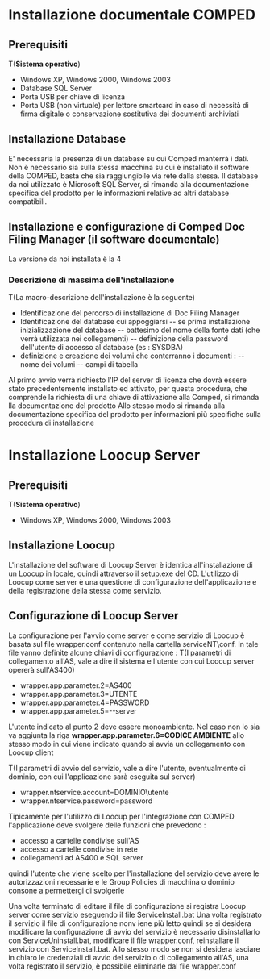 # Installazione documentale COMPED
## Prerequisiti
 T(**Sistema operativo**)
- Windows XP, Windows 2000, Windows 2003
- Database SQL Server
- Porta USB per chiave di licenza
- Porta USB (non virtuale) per lettore smartcard in caso di necessità di firma digitale o conservazione sostitutiva dei documenti archiviati


## Installazione Database
E' necessaria la presenza di un database su cui Comped manterrà i dati. Non è necessario sia sulla stessa macchina su cui è installato il software della COMPED, basta che sia raggiungibile via rete dalla stessa. Il database da noi utilizzato è Microsoft SQL Server, si rimanda alla documentazione specifica del prodotto per le informazioni relative ad altri database compatibili.

## Installazione e configurazione di Comped Doc Filing Manager (il software documentale)
La versione da noi installata è la 4
### Descrizione di massima dell'installazione
 T(La macro-descrizione dell'installazione è la seguente)
- Identificazione del percorso di installazione di Doc Filing Manager
- Identificazione del database cui appoggiarsi
-- se prima installazione inizializzazione del database
-- battesimo del nome della fonte dati (che verrà utilizzata nei collegamenti)
-- definizione della password dell'utente di accesso al database (es :  SYSDBA)
- definizione e creazione dei volumi che conterranno i documenti : 
-- nome dei volumi
-- campi di tabella

Al primo avvio verrà richiesto l'IP del server di licenza che dovrà essere stato precedentemente installato ed attivato, per questa procedura, che comprende la richiesta di una chiave di attivazione alla Comped, si rimanda lla documentazione del prodotto
Allo stesso modo si rimanda alla documentazione specifica del prodotto per informazioni più specifiche sulla procedura di installazione

# Installazione Loocup Server
## Prerequisiti
 T(**Sistema operativo**)
- Windows XP, Windows 2000, Windows 2003


## Installazione Loocup
L'installazione del software di Loocup Server è identica all'installazione di un Loocup in locale, quindi attraverso il setup.exe del CD.
L'utilizzo di Loocup come server è una questione di configurazione dell'applicazione e della registrazione della stessa come servizio.
## Configurazione di Loocup Server
La configurazione per l'avvio come server e come servizio di Loocup è basata sul file wrapper.conf contenuto nella cartella serviceNT\conf.
In tale file vanno definite alcune chiavi di configurazione : 
 T(I parametri di collegamento all'AS, vale a dire il sistema e l'utente con cui Loocup server opererà sull'AS400)
- wrapper.app.parameter.2=AS400
- wrapper.app.parameter.3=UTENTE
- wrapper.app.parameter.4=PASSWORD
- wrapper.app.parameter.5=--server

L'utente indicato al punto 2 deve essere monoambiente. Nel caso non lo sia va aggiunta la riga
**wrapper.app.parameter.6=CODICE AMBIENTE**
allo stesso modo in cui viene indicato quando si avvia un collegamento con Loocup client

 T(I parametri di avvio del servizio, vale a dire l'utente, eventualmente di dominio, con cui l'applicazione sarà eseguita sul server)
- wrapper.ntservice.account=DOMINIO\utente
- wrapper.ntservice.password=password

Tipicamente per l'utilizzo di Loocup per l'integrazione con COMPED l'applicazione deve svolgere delle funzioni che prevedono : 

- accesso a cartelle condivise sull'AS
- accesso a cartelle condivise in rete
- collegamenti ad AS400 e SQL server

quindi l'utente che viene scelto per l'installazione del servizio deve avere le autorizzazioni necessarie e le Group Policies di macchina o dominio consone a permettergi di svolgerle

Una volta terminato di editare il file di configurazione si registra Loocup server come servizio eseguendo il file ServiceInstall.bat
Una volta registrato il servizio il file di configurazione nonv iene più letto quindi se si desidera modificare la configurazione di avvio del servizio è necessario disinstallarlo con ServiceUninstall.bat, modificare il file wrapper.conf, reinstallare il servizio con ServiceInstall.bat.
Allo stesso modo se non si desidera lasciare in chiaro le credenziali di avvio del servizio o di collegamento all'AS, una volta registrato il servizio, è possibile eliminarle dal file wrapper.conf
